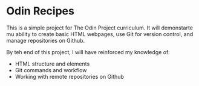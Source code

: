 # Odin Recipes

This is a simple project for The Odin Project curriculum.
It will demonstarte mu ability to create basic HTML webpages, use Git for version control, and manage repositories on Github.

By teh end of this project, I will have reinforced my knowledge of:
- HTML structure and elements
- Git commands and workflow
- Working with remote repositories on Github